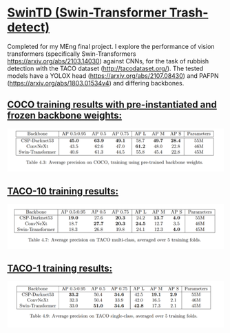 # <ins>SwinTD (Swin-Transformer Trash-detect)</ins>

Completed for my MEng final project. I explore the performance of vision transformers (specifically Swin-Transformers https://arxiv.org/abs/2103.14030) against CNNs, for the task of rubbish detection with the TACO dataset (http://tacodataset.org/). The tested models have a YOLOX head (https://arxiv.org/abs/2107.08430) and PAFPN (https://arxiv.org/abs/1803.01534v4) and differing backbones.

## <ins>COCO training results with pre-instantiated and frozen backbone weights:</ins>

![](statistics/data/tables/COCO_results.png)

## <ins>TACO-10 training results:</ins>

![](statistics/data/tables/TACO_multi_class.png)


## <ins>TACO-1 training results:</ins>

![](statistics/data/tables/TACO_single_class.png)